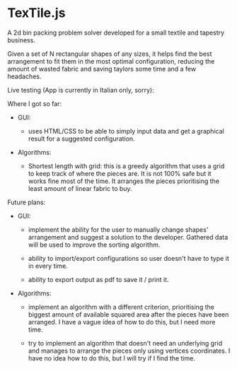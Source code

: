 
# TexTile.js

A 2d bin packing problem solver developed for a small textile and tapestry business.

Given a set of N rectangular shapes of any sizes, it helps find the best arrangement to fit them in the most optimal configuration, reducing the amount of wasted fabric and saving taylors some time and a few headaches.


Live testing (App is currently in Italian only, sorry): 

<insert link>



Where I got so far:

- GUI: 
  - uses HTML/CSS to be able to simply input data and get a graphical result for a suggested configuration.

- Algorithms:
  - Shortest length with grid:
    this is a greedy algorithm that uses a grid to keep track of where the pieces are. It is not 100% safe but it works fine most of the time. It arranges the pieces prioritising the least amount of linear fabric to buy.


Future plans:

- GUI:
  - implement the ability for the user to manually change shapes' arrangement and suggest a solution to the developer. Gathered data will be used to improve the sorting algorithm.

  - ability to import/export configurations so user doesn't have to type it in every time.

  - ability to export output as pdf to save it / print it.

- Algorithms:
  - implement an algorithm with a different criterion, prioritising the biggest amount of available squared area after the pieces have been arranged. I have a vague idea of how to do this, but I need more time.

  - try to implement an algorithm that doesn't need an underlying grid and manages to arrange the pieces only using vertices coordinates. I have no idea how to do this, but I will try if I find the time.